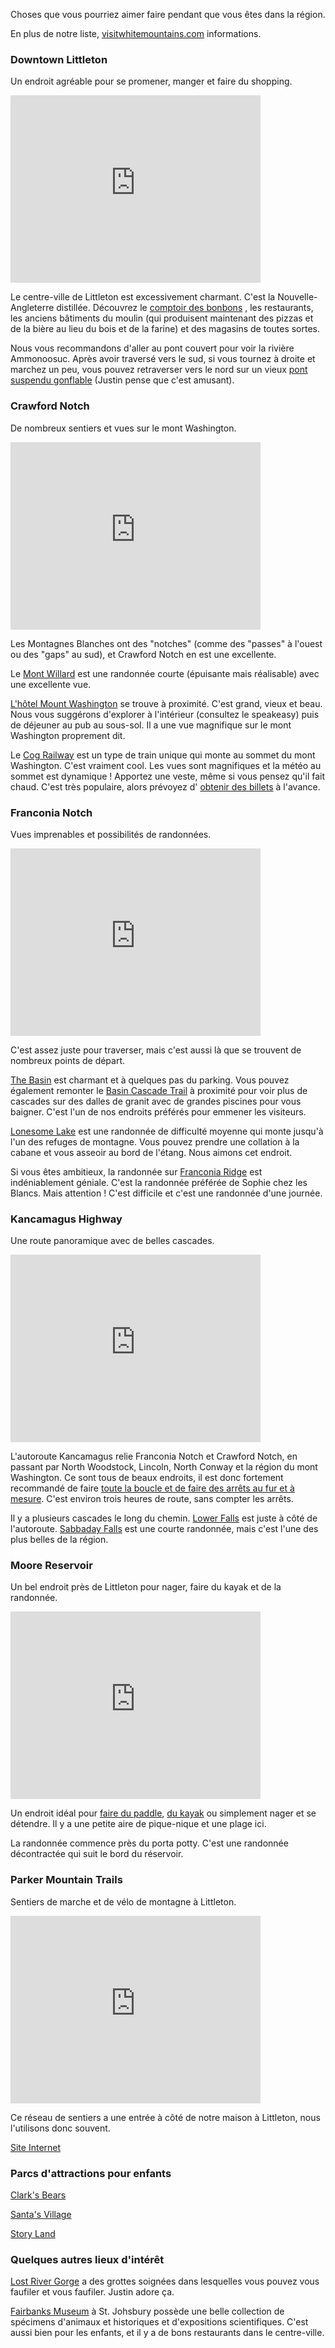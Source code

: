 Choses que vous pourriez aimer faire pendant que vous êtes dans la région.

En plus de notre liste,
[visitwhitemountains.com](https://www.visitwhitemountains.com/)
informations.

### Downtown Littleton

Un endroit agréable pour se promener, manger et faire du shopping.

<iframe src="https://www.google.com/maps/embed?pb=!1m18!1m12!1m3!1d2855.1986948546614!2d-71.77580488684754!3d44.30586560985192!2m3!1f0!2f0!3f0!3m2!1i1024!2i768!4f13.1!3m3!1m2!1s0x4cb46f320cf4c51f%3A0xe814ab6e55c1c851!2sRiverwalk%20Covered%20Bridge!5e0!3m2!1sen!2sus!4v1689515116150!5m2!1sen!2sus" width="400" height="300" style="border:0;" allowfullscreen="" loading="lazy" referrerpolicy="no-referrer-when-downgrade"></iframe>

Le centre-ville de Littleton est excessivement charmant. C'est la
Nouvelle-Angleterre distillée. Découvrez le [comptoir des
bonbons][candy] , les restaurants, les anciens bâtiments du moulin
(qui produisent maintenant des pizzas et de la bière au lieu du bois
et de la farine) et des magasins de toutes sortes.

Nous vous recommandons d'aller au pont couvert pour voir la rivière
Ammonoosuc. Après avoir traversé vers le sud, si vous tournez à droite
et marchez un peu, vous pouvez retraverser vers le nord sur un vieux
[pont suspendu gonflable][bounce] (Justin pense que c'est amusant).

[candy]: https://goo.gl/maps/xZ3VSgwxNnSNCFwV8
[bounce]: https://goo.gl/maps/3RobNczzkngUx4UE6

### Crawford Notch

De nombreux sentiers et vues sur le mont Washington.

<iframe src="https://www.google.com/maps/embed?pb=!1m18!1m12!1m3!1d11439.751212069643!2d-71.4153211687126!3d44.20834736646336!2m3!1f0!2f0!3f0!3m2!1i1024!2i768!4f13.1!3m3!1m2!1s0x4cb385fb6ec93817%3A0xcc2ab841affe1aa6!2sCrawford%20Notch!5e0!3m2!1sen!2sus!4v1689522455445!5m2!1sen!2sus" width="400" height="300" style="border:0;" allowfullscreen="" loading="lazy" referrerpolicy="no-referrer-when-downgrade"></iframe>

Les Montagnes Blanches ont des "notches" (comme des "passes" à l'ouest
ou des "gaps" au sud), et Crawford Notch en est une excellente.

Le [Mont Willard][willard] est une randonnée courte (épuisante mais
réalisable) avec une excellente vue.

[L'hôtel Mount Washington][hotel] se trouve à proximité. C'est grand,
vieux et beau. Nous vous suggérons d'explorer à l'intérieur (consultez
le speakeasy) puis de déjeuner au pub au sous-sol. Il a une vue
magnifique sur le mont Washington proprement dit.

Le [Cog Railway][cog] est un type de train unique qui monte au sommet
du mont Washington. C'est vraiment cool. Les vues sont magnifiques et
la météo au sommet est dynamique ! Apportez une veste, même si vous
pensez qu'il fait chaud. C'est très populaire, alors prévoyez d'
[obtenir des billets][tickets] à l'avance.

[willard]: https://www.alltrails.com/trail/us/new-hampshire/mount-willard
[hotel]: https://goo.gl/maps/wqGG1x9yjPSHKSTH8
[cog]: https://goo.gl/maps/V98A8FVga6mAEs7HA
[tickets]: https://www.thecog.com/

### Franconia Notch

Vues imprenables et possibilités de randonnées.

<iframe src="https://www.google.com/maps/embed?pb=!1m18!1m12!1m3!1d11452.611210763367!2d-71.69162986873854!3d44.14209398378502!2m3!1f0!2f0!3f0!3m2!1i1024!2i768!4f13.1!3m3!1m2!1s0x4cb47c3210589007%3A0xa0a59140fd528490!2sFranconia%20Notch!5e0!3m2!1sen!2sus!4v1689515209716!5m2!1sen!2sus" width="400" height="300" style="border:0;" allowfullscreen="" loading="lazy" referrerpolicy="no-referrer-when-downgrade"></iframe>

C'est assez juste pour traverser, mais c'est aussi là que se trouvent
de nombreux points de départ.

[The Basin][basin] est charmant et à quelques pas du parking. Vous
pouvez également remonter le [Basin Cascade Trail][cascade] à
proximité pour voir plus de cascades sur des dalles de granit avec de
grandes piscines pour vous baigner. C'est l'un de nos endroits
préférés pour emmener les visiteurs.

[Lonesome Lake][lonesome] est une randonnée de difficulté moyenne qui
monte jusqu'à l'un des refuges de montagne. Vous pouvez prendre une
collation à la cabane et vous asseoir au bord de l'étang. Nous aimons
cet endroit.

Si vous êtes ambitieux, la randonnée sur [Franconia Ridge][ridge] est
indéniablement géniale. C'est la randonnée préférée de Sophie chez les
Blancs. Mais attention ! C'est difficile et c'est une randonnée d'une
journée.

[basin]: https://goo.gl/maps/AK8W8pxyCA4fGQX77
[cascade]: https://www.alltrails.com/trail/us/new-hampshire/basin-cascade-trail
[lonesome]: https://www.alltrails.com/trail/us/new-hampshire/lonesome-lake-trail
[ridge]: https://www.alltrails.com/trail/us/new-hampshire/mount-lafayette-and-franconia-ridge-trail-loop

### Kancamagus Highway

Une route panoramique avec de belles cascades.

<iframe src="https://www.google.com/maps/embed?pb=!1m18!1m12!1m3!1d2867.5871295468705!2d-71.57160253828805!3d44.05058345231882!2m3!1f0!2f0!3f0!3m2!1i1024!2i768!4f13.1!3m3!1m2!1s0x4cb37f5794d2f6b5%3A0xb962a016e3ca912d!2sKancamagus%20Highway!5e0!3m2!1sen!2sus!4v1689515268448!5m2!1sen!2sus" width="400" height="300" style="border:0;" allowfullscreen="" loading="lazy" referrerpolicy="no-referrer-when-downgrade"></iframe>

L'autoroute Kancamagus relie Franconia Notch et Crawford Notch, en
passant par North Woodstock, Lincoln, North Conway et la région du
mont Washington. Ce sont tous de beaux endroits, il est donc fortement
recommandé de faire [toute la boucle et de faire des arrêts au fur et
à mesure][loop]. C'est environ trois heures de route, sans compter les
arrêts.

Il y a plusieurs cascades le long du chemin. [Lower Falls][lower] est
juste à côté de l'autoroute. [Sabbaday Falls][sabbaday] est une courte
randonnée, mais c'est l'une des plus belles de la région.

[loop]: https://goo.gl/maps/g5EvFoSEhBDP5BiN9
[lower]: https://goo.gl/maps/7fck5Bxjp5XGC3jd6
[sabbaday]: https://www.alltrails.com/trail/us/new-hampshire/sabbaday-falls

### Moore Reservoir

Un bel endroit près de Littleton pour nager, faire du kayak et de la
randonnée.

<iframe src="https://www.google.com/maps/embed?pb=!1m18!1m12!1m3!1d677.0278707929804!2d-71.83814178953985!3d44.33971257514128!2m3!1f0!2f0!3f0!3m2!1i1024!2i768!4f13.1!3m3!1m2!1s0x4cb469c7359a0c5b%3A0x2698b19ae28ef330!2sMoore%20Resrvoir%20-%20Dodge%20Hill%20Launch!5e0!3m2!1sen!2sus!4v1689515519354!5m2!1sen!2sus" width="400" height="300" style="border:0;" allowfullscreen="" loading="lazy" referrerpolicy="no-referrer-when-downgrade"></iframe>

Un endroit idéal pour [faire du paddle][wmas], [du kayak][nck] ou
simplement nager et se détendre. Il y a une petite aire de pique-nique
et une plage ici.

La randonnée commence près du porta potty. C'est une randonnée
décontractée qui suit le bord du réservoir.

[wmas]: https://www.whitemountainadventuresports.com/
[nck]: https://northcountrykayak.com/

### Parker Mountain Trails

Sentiers de marche et de vélo de montagne à Littleton.

<iframe src="https://www.google.com/maps/embed?pb=!1m14!1m8!1m3!1d22838.18047856922!2d-71.770221!3d44.314626!3m2!1i1024!2i768!4f13.1!3m3!1m2!1s0x4cb46f92ba8b6c85%3A0x20a5ad7c6a4541aa!2sParker%20Mountain%20Trails%20Parking!5e0!3m2!1sen!2sus!4v1689532595342!5m2!1sen!2sus" width="400" height="300" style="border:0;" allowfullscreen="" loading="lazy" referrerpolicy="no-referrer-when-downgrade"></iframe>

Ce réseau de sentiers a une entrée à côté de notre maison à Littleton,
nous l'utilisons donc souvent.

[Site Internet](https://prkrmtn.org/)

### Parcs d'attractions pour enfants

[Clark's Bears](https://clarksbears.com/)

[Santa's Village](https://www.santasvillage.com/)

[Story Land](https://www.storylandnh.com/)

### Quelques autres lieux d'intérêt

[Lost River Gorge](https://goo.gl/maps/TP6WiMhDJCSWSH4W7) a des
grottes soignées dans lesquelles vous pouvez vous faufiler et vous
faufiler. Justin adore ça.

[Fairbanks Museum](https://goo.gl/maps/vaSMgp4aHVuu9ctS8) à
St. Johsbury possède une belle collection de spécimens d'animaux et
historiques et d'expositions scientifiques. C'est aussi bien pour les
enfants, et il y a de bons restaurants dans le centre-ville.
